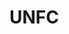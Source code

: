 # UNFC
[logo]: https://raw.githubusercontent.com/dale-findlay/UNFC/master/Branding/Logos/unfc-logo.png "UNFC Logo"

